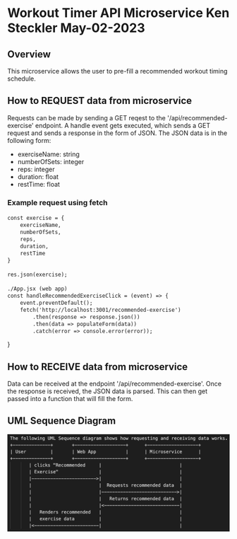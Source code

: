 Workout Timer API Microservice
Ken Steckler
May-02-2023
===
## Overview
This microservice allows the user to pre-fill a recommended workout timing schedule.

## How to REQUEST data from microservice
Requests can be made by sending a GET reqest to the '/api/recommended-exercise' endpoint. A handle event gets executed, which sends a GET request and sends a response in the form of JSON. The JSON data is in the following form:
- exerciseName: string 
- numberOfSets: integer
- reps: integer
- duration: float
- restTime: float

### Example request using fetch
    const exercise = {
        exerciseName,
        numberOfSets, 
        reps,
        duration,
        restTime
    }

    res.json(exercise);

    ./App.jsx (web app)
    const handleRecommendedExerciseClick = (event) => {
        event.preventDefault();
        fetch('http://localhost:3001/recommended-exercise')
            .then(response => response.json())
            .then(data => populateForm(data))
            .catch(error => console.error(error));
  }


## How to RECEIVE data from microservice
Data can be received at the endpoint '/api/recommended-exercise'. Once the response is received, the JSON data is parsed. This can then get passed into a function that will fill the form.


## UML Sequence Diagram
<img src="./public/uml_diagram.png">